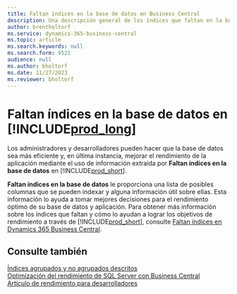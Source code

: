 ```yaml
---
title: Faltan índices en la base de datos en Business Central
description: Una descripción general de los índices que faltan en la base de datos
author: brentholtorf
ms.service: dynamics-365-business-central
ms.topic: article
ms.search.keywords: null
ms.search.form: 9521
audience: null
ms.author: bholtorf
ms.date: 11/27/2023
ms.reviewer: bholtorf
---
```


# <a name="database-missing-indexes-in-"></a>Faltan índices en la base de datos en [!INCLUDE[prod_long](includes/prod_long.md)]

Los administradores y desarrolladores pueden hacer que la base de datos sea más eficiente y, en última instancia, mejorar el rendimiento de la aplicación mediante el uso de información extraída por **Faltan índices en la base de datos** en [!INCLUDE[prod_short](includes/prod_short.md)].

**Faltan índices en la base de datos** le proporciona una lista de posibles columnas que se pueden indexar y alguna información útil sobre ellas. Esta información lo ayuda a tomar mejores decisiones para el rendimiento óptimo de su base de datos y aplicación. Para obtener más información sobre los índices que faltan y cómo lo ayudan a lograr los objetivos de rendimiento a través de [!INCLUDE[prod_short](includes/prod_short.md)], consulte [Faltan índices en Dynamics 365 Business Central](/dynamics365/business-central/dev-itpro/administration/database-missing-indexes).

## <a name="see-also"></a>Consulte también

[Índices agrupados y no agrupados descritos](/sql/relational-databases/indexes/clustered-and-nonclustered-indexes-described)  
[Optimización del rendimiento de SQL Server con Business Central](/dynamics365/business-central/dev-itpro/administration/optimize-sql-server-performance)  
[Artículo de rendimiento para desarrolladores](/dynamics365/business-central/dev-itpro/performance/performance-developer)  
